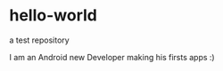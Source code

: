 hello-world
===========

a test repository

I am an Android new Developer making his firsts apps
:)
